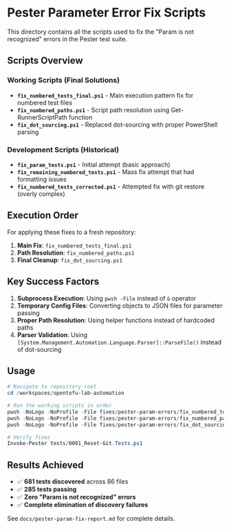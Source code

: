 # Pester Parameter Error Fix Scripts

This directory contains all the scripts used to fix the "Param is not recognized" errors in the Pester test suite.

## Scripts Overview

### Working Scripts (Final Solutions)
- **`fix_numbered_tests_final.ps1`** - Main execution pattern fix for numbered test files
- **`fix_numbered_paths.ps1`** - Script path resolution using Get-RunnerScriptPath function  
- **`fix_dot_sourcing.ps1`** - Replaced dot-sourcing with proper PowerShell parsing

### Development Scripts (Historical)
- **`fix_param_tests.ps1`** - Initial attempt (basic approach)
- **`fix_remaining_numbered_tests.ps1`** - Mass fix attempt that had formatting issues
- **`fix_numbered_tests_corrected.ps1`** - Attempted fix with git restore (overly complex)

## Execution Order

For applying these fixes to a fresh repository:

1. **Main Fix**: `fix_numbered_tests_final.ps1`
2. **Path Resolution**: `fix_numbered_paths.ps1` 
3. **Final Cleanup**: `fix_dot_sourcing.ps1`

## Key Success Factors

1. **Subprocess Execution**: Using `pwsh -File` instead of `&` operator
2. **Temporary Config Files**: Converting objects to JSON files for parameter passing
3. **Proper Path Resolution**: Using helper functions instead of hardcoded paths
4. **Parser Validation**: Using `[System.Management.Automation.Language.Parser]::ParseFile()` instead of dot-sourcing

## Usage

```powershell
# Navigate to repository root
cd /workspaces/opentofu-lab-automation

# Run the working scripts in order
pwsh -NoLogo -NoProfile -File fixes/pester-param-errors/fix_numbered_tests_final.ps1
pwsh -NoLogo -NoProfile -File fixes/pester-param-errors/fix_numbered_paths.ps1  
pwsh -NoLogo -NoProfile -File fixes/pester-param-errors/fix_dot_sourcing.ps1

# Verify fixes
Invoke-Pester tests/0001_Reset-Git.Tests.ps1
```

## Results Achieved

- ✅ **681 tests discovered** across 86 files
- ✅ **285 tests passing** 
- ✅ **Zero "Param is not recognized" errors**
- ✅ **Complete elimination of discovery failures**

See `docs/pester-param-fix-report.md` for complete details.
